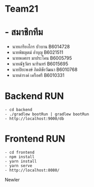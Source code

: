 # Team21
#   - สมาชิกทีม
* นายเกรียงไกร  บัวบาน B6014728
* นายพิชญตม์ อ่ำบุญ B6021511
* นายพงศกร มาประโคน B6005795
* นายณัฐวัตร นารินทร์ B6015695
* นายปิยะพงษ์ กิตติชัยวัฒนา B6010768
* นายดำรงค์ เครือศรี B6010331

# Backend RUN
```
- cd backend
- ./gradlew bootRun | gradlew bootRun
- http://localhost:9000/db
```

# Frontend RUN
```
- cd frontend
- npm install
- yarn install
- yarn serve
- http://localhost:8080/
```

Newler



